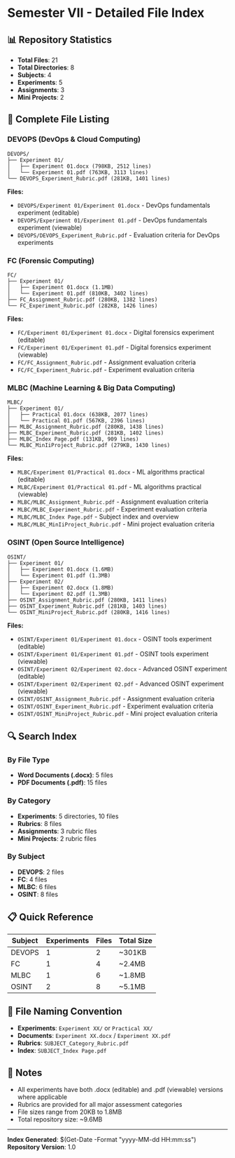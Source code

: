 # Semester VII - Detailed File Index

## 📊 Repository Statistics
- **Total Files**: 21
- **Total Directories**: 8
- **Subjects**: 4
- **Experiments**: 5
- **Assignments**: 3
- **Mini Projects**: 2

## 📁 Complete File Listing

### DEVOPS (DevOps & Cloud Computing)
```
DEVOPS/
├── Experiment 01/
│   ├── Experiment 01.docx (798KB, 2512 lines)
│   └── Experiment 01.pdf (763KB, 3113 lines)
└── DEVOPS_Experiment_Rubric.pdf (281KB, 1401 lines)
```

**Files:**
- `DEVOPS/Experiment 01/Experiment 01.docx` - DevOps fundamentals experiment (editable)
- `DEVOPS/Experiment 01/Experiment 01.pdf` - DevOps fundamentals experiment (viewable)
- `DEVOPS/DEVOPS_Experiment_Rubric.pdf` - Evaluation criteria for DevOps experiments

### FC (Forensic Computing)
```
FC/
├── Experiment 01/
│   ├── Experiment 01.docx (1.1MB)
│   └── Experiment 01.pdf (810KB, 3402 lines)
├── FC_Assignment_Rubric.pdf (280KB, 1382 lines)
└── FC_Experiment_Rubric.pdf (282KB, 1426 lines)
```

**Files:**
- `FC/Experiment 01/Experiment 01.docx` - Digital forensics experiment (editable)
- `FC/Experiment 01/Experiment 01.pdf` - Digital forensics experiment (viewable)
- `FC/FC_Assignment_Rubric.pdf` - Assignment evaluation criteria
- `FC/FC_Experiment_Rubric.pdf` - Experiment evaluation criteria

### MLBC (Machine Learning & Big Data Computing)
```
MLBC/
├── Experiment 01/
│   ├── Practical 01.docx (638KB, 2077 lines)
│   └── Practical 01.pdf (567KB, 2396 lines)
├── MLBC_Assignment_Rubric.pdf (280KB, 1438 lines)
├── MLBC_Experiment_Rubric.pdf (281KB, 1402 lines)
├── MLBC_Index Page.pdf (131KB, 909 lines)
└── MLBC_MinIiProject_Rubric.pdf (279KB, 1430 lines)
```

**Files:**
- `MLBC/Experiment 01/Practical 01.docx` - ML algorithms practical (editable)
- `MLBC/Experiment 01/Practical 01.pdf` - ML algorithms practical (viewable)
- `MLBC/MLBC_Assignment_Rubric.pdf` - Assignment evaluation criteria
- `MLBC/MLBC_Experiment_Rubric.pdf` - Experiment evaluation criteria
- `MLBC/MLBC_Index Page.pdf` - Subject index and overview
- `MLBC/MLBC_MinIiProject_Rubric.pdf` - Mini project evaluation criteria

### OSINT (Open Source Intelligence)
```
OSINT/
├── Experiment 01/
│   ├── Experiment 01.docx (1.6MB)
│   └── Experiment 01.pdf (1.3MB)
├── Experiment 02/
│   ├── Experiment 02.docx (1.8MB)
│   └── Experiment 02.pdf (1.3MB)
├── OSINT_Assignment_Rubric.pdf (280KB, 1411 lines)
├── OSINT_Experiment_Rubric.pdf (281KB, 1403 lines)
└── OSINT_MiniProject_Rubric.pdf (280KB, 1416 lines)
```

**Files:**
- `OSINT/Experiment 01/Experiment 01.docx` - OSINT tools experiment (editable)
- `OSINT/Experiment 01/Experiment 01.pdf` - OSINT tools experiment (viewable)
- `OSINT/Experiment 02/Experiment 02.docx` - Advanced OSINT experiment (editable)
- `OSINT/Experiment 02/Experiment 02.pdf` - Advanced OSINT experiment (viewable)
- `OSINT/OSINT_Assignment_Rubric.pdf` - Assignment evaluation criteria
- `OSINT/OSINT_Experiment_Rubric.pdf` - Experiment evaluation criteria
- `OSINT/OSINT_MiniProject_Rubric.pdf` - Mini project evaluation criteria

## 🔍 Search Index

### By File Type
- **Word Documents (.docx)**: 5 files
- **PDF Documents (.pdf)**: 15 files

### By Category
- **Experiments**: 5 directories, 10 files
- **Rubrics**: 8 files
- **Assignments**: 3 rubric files
- **Mini Projects**: 2 rubric files

### By Subject
- **DEVOPS**: 2 files
- **FC**: 4 files
- **MLBC**: 6 files
- **OSINT**: 8 files

## 📋 Quick Reference

| Subject | Experiments | Files | Total Size |
|---------|-------------|-------|------------|
| DEVOPS | 1 | 2 | ~301KB |
| FC | 1 | 4 | ~2.4MB |
| MLBC | 1 | 6 | ~1.8MB |
| OSINT | 2 | 8 | ~5.1MB |

## 🎯 File Naming Convention

- **Experiments**: `Experiment XX/` or `Practical XX/`
- **Documents**: `Experiment XX.docx` / `Experiment XX.pdf`
- **Rubrics**: `SUBJECT_Category_Rubric.pdf`
- **Index**: `SUBJECT_Index Page.pdf`

## 📝 Notes

- All experiments have both .docx (editable) and .pdf (viewable) versions where applicable
- Rubrics are provided for all major assessment categories
- File sizes range from 20KB to 1.8MB
- Total repository size: ~9.6MB

---

**Index Generated**: $(Get-Date -Format "yyyy-MM-dd HH:mm:ss")
**Repository Version**: 1.0 